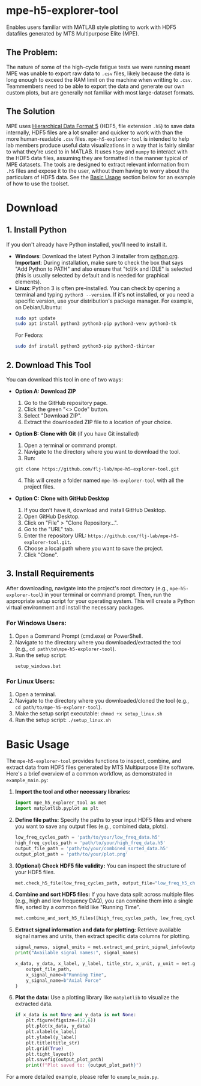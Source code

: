# mpe-h5-explorer-tool
Enables users familiar with MATLAB style plotting to work with HDF5 datafiles generated by MTS Multipurpose Elite (MPE). 
## The Problem:
The nature of some of the high-cycle fatigue tests we were running meant MPE was unable to export raw data to `.csv` files, likely because the data is long enough to exceed the RAM limit on the machine when writting to `.csv`. Teammembers need to be able to export the data and generate our own custom plots, but are generally not familiar with most large-dataset formats.

## The Solution
MPE uses [Hierarchical Data Format 5](https://en.wikipedia.org/wiki/Hierarchical_Data_Format) (HDF5, file extension `.h5`) to save data internally, HDF5 files are a lot smaller and quicker to work with than the more human-readable `.csv` files. `mpe-h5-explorer-tool` is intended to help lab members produce useful data visualizations in a way that is fairly similar to what they're used to in MATLAB. It uses `h5py` and `numpy` to interact with the HDF5 data files, assuming they are formatted in the manner typical of MPE datasets. The tools are designed to extract relevant information from `.h5` files and expose it to the user, without them having to worry about the particulars of HDF5 data. See the [Basic Usage](#basic-usage) section below for an example of how to use the toolset.

# Download

## 1. Install Python
If you don't already have Python installed, you'll need to install it.
- **Windows**: Download the latest Python 3 installer from [python.org](https://www.python.org/downloads/windows/). **Important**: During installation, make sure to check the box that says "Add Python to PATH" and also ensure that "tcl/tk and IDLE" is selected (this is usually selected by default and is needed for graphical elements).
- **Linux**: Python 3 is often pre-installed. You can check by opening a terminal and typing `python3 --version`. If it's not installed, or you need a specific version, use your distribution's package manager. For example, on Debian/Ubuntu:
  ```bash
  sudo apt update
  sudo apt install python3 python3-pip python3-venv python3-tk
  ```
  For Fedora:
  ```bash
  sudo dnf install python3 python3-pip python3-tkinter
  ```

## 2. Download This Tool
You can download this tool in one of two ways:
*   **Option A: Download ZIP**
    1.  Go to the GitHub repository page.
    2.  Click the green "<> Code" button.
    3.  Select "Download ZIP".
    4.  Extract the downloaded ZIP file to a location of your choice.
*   **Option B: Clone with Git** (if you have Git installed)
    1.  Open a terminal or command prompt.
    2.  Navigate to the directory where you want to download the tool.
    3.  Run: 
    ```
    git clone https://github.com/flj-lab/mpe-h5-explorer-tool.git
    ```

    4.  This will create a folder named `mpe-h5-explorer-tool` with all the project files.
*   **Option C: Clone with GitHub Desktop**
    1.  If you don't have it, download and install GitHub Desktop.
    2.  Open GitHub Desktop.
    3.  Click on "File" > "Clone Repository...".
    4.  Go to the "URL" tab.
    5.  Enter the repository URL: `https://github.com/flj-lab/mpe-h5-explorer-tool.git`.
    6.  Choose a local path where you want to save the project.
    7.  Click "Clone".

## 3. Install Requirements
After downloading, navigate into the project's root directory (e.g., `mpe-h5-explorer-tool`) in your terminal or command prompt. Then, run the appropriate setup script for your operating system. This will create a Python virtual environment and install the necessary packages.

### For Windows Users:
1.  Open a Command Prompt (cmd.exe) or PowerShell.
2.  Navigate to the directory where you downloaded/extracted the tool (e.g., `cd path\to\mpe-h5-explorer-tool`).
3.  Run the setup script:
    ```batch
    setup_windows.bat
    ```

### For Linux Users:
1.  Open a terminal.
2.  Navigate to the directory where you downloaded/cloned the tool (e.g., `cd path/to/mpe-h5-explorer-tool`).
3.  Make the setup script executable: `chmod +x setup_linux.sh`
4.  Run the setup script: `./setup_linux.sh`

# Basic Usage

The `mpe-h5-explorer-tool` provides functions to inspect, combine, and extract data from HDF5 files generated by MTS Multipurpose Elite software. Here's a brief overview of a common workflow, as demonstrated in `example_main.py`:

1.  **Import the tool and other necessary libraries:**
    ```python
    import mpe_h5_explorer_tool as met
    import matplotlib.pyplot as plt
    ```

2.  **Define file paths:**
    Specify the paths to your input HDF5 files and where you want to save any output files (e.g., combined data, plots).
    ```python
    low_freq_cycles_path = 'path/to/your/low_freq_data.h5'
    high_freq_cycles_path = 'path/to/your/high_freq_data.h5'
    output_file_path = 'path/to/your/combined_sorted_data.h5'
    output_plot_path = 'path/to/your/plot.png'
    ```

3.  **(Optional) Check HDF5 file validity:**
    You can inspect the structure of your HDF5 files.
    ```python
    met.check_h5_file(low_freq_cycles_path, output_file="low_freq_h5_check.txt")
    ```

4.  **Combine and sort HDF5 files:**
    If you have data split across multiple files (e.g., high and low frequency DAQ), you can combine them into a single file, sorted by a common field like "Running Time".
    ```python
    met.combine_and_sort_h5_files([high_freq_cycles_path, low_freq_cycles_path], output_file_path)
    ```

5.  **Extract signal information and data for plotting:**
    Retrieve available signal names and units, then extract specific data columns for plotting.
    ```python
    signal_names, signal_units = met.extract_and_print_signal_info(output_file_path)
    print("Available signal names:", signal_names)

    x_data, y_data, x_label, y_label, title_str, x_unit, y_unit = met.get_h5_plot_stuff(
        output_file_path, 
        x_signal_name=b"Running Time", 
        y_signal_name=b"Axial Force"
    )
    ```

6.  **Plot the data:**
    Use a plotting library like `matplotlib` to visualize the extracted data.
    ```python
    if x_data is not None and y_data is not None:
        plt.figure(figsize=(12,6))
        plt.plot(x_data, y_data)
        plt.xlabel(x_label)
        plt.ylabel(y_label)
        plt.title(title_str)
        plt.grid(True)
        plt.tight_layout()
        plt.savefig(output_plot_path)
        print(f"Plot saved to: {output_plot_path}")
    ```

For a more detailed example, please refer to `example_main.py`.

